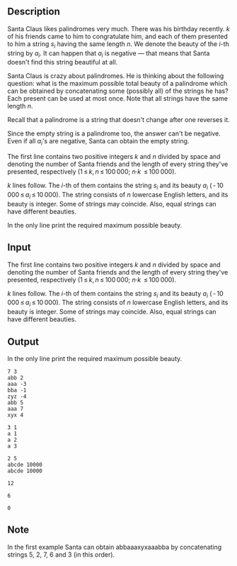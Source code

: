 ## Description

<div><p>Santa Claus likes palindromes very much. There was his birthday recently. <span class="tex-span"><i>k</i></span> of his friends came to him to congratulate him, and each of them presented to him a string <span class="tex-span"><i>s</i><sub class="lower-index"><i>i</i></sub></span> having the same length <span class="tex-span"><i>n</i></span>. We denote the beauty of the <span class="tex-span"><i>i</i></span>-th string by <span class="tex-span"><i>a</i><sub class="lower-index"><i>i</i></sub></span>. It can happen that <span class="tex-span"><i>a</i><sub class="lower-index"><i>i</i></sub></span> is negative&nbsp;— that means that Santa doesn't find this string beautiful at all.</p><p>Santa Claus is crazy about palindromes. He is thinking about the following question: what is the maximum possible total beauty of a palindrome which can be obtained by concatenating some (possibly all) of the strings he has? Each present can be used at most once. Note that all strings have <span class="tex-font-style-bf">the same length</span> <span class="tex-span"><i>n</i></span>.</p><p>Recall that a palindrome is a string that doesn't change after one reverses it.</p><p>Since the empty string is a palindrome too, the answer can't be negative. Even if all <span class="tex-span"><i>a</i><sub class="lower-index"><i>i</i></sub></span>'s are negative, Santa can obtain the empty string.</p></div><div class="input-specification"><p>The first line contains two positive integers <span class="tex-span"><i>k</i></span> and <span class="tex-span"><i>n</i></span> divided by space and denoting the number of Santa friends and the length of every string they've presented, respectively (<span class="tex-span">1 ≤ <i>k</i>, <i>n</i> ≤ 100 000</span>; <span class="tex-span"><i>n</i>·<i>k</i>&nbsp; ≤ 100 000</span>).</p><p><span class="tex-span"><i>k</i></span> lines follow. The <span class="tex-span"><i>i</i></span>-th of them contains the string <span class="tex-span"><i>s</i><sub class="lower-index"><i>i</i></sub></span> and its beauty <span class="tex-span"><i>a</i><sub class="lower-index"><i>i</i></sub></span> (<span class="tex-span"> - 10 000 ≤ <i>a</i><sub class="lower-index"><i>i</i></sub> ≤ 10 000</span>). The string consists of <span class="tex-span"><i>n</i></span> lowercase English letters, and its beauty is integer. Some of strings may coincide. Also, equal strings can have different beauties.</p></div><div class="output-specification"><p>In the only line print the required maximum possible beauty.</p></div>

## Input

<p>The first line contains two positive integers <span class="tex-span"><i>k</i></span> and <span class="tex-span"><i>n</i></span> divided by space and denoting the number of Santa friends and the length of every string they've presented, respectively (<span class="tex-span">1 ≤ <i>k</i>, <i>n</i> ≤ 100 000</span>; <span class="tex-span"><i>n</i>·<i>k</i>&nbsp; ≤ 100 000</span>).</p><p><span class="tex-span"><i>k</i></span> lines follow. The <span class="tex-span"><i>i</i></span>-th of them contains the string <span class="tex-span"><i>s</i><sub class="lower-index"><i>i</i></sub></span> and its beauty <span class="tex-span"><i>a</i><sub class="lower-index"><i>i</i></sub></span> (<span class="tex-span"> - 10 000 ≤ <i>a</i><sub class="lower-index"><i>i</i></sub> ≤ 10 000</span>). The string consists of <span class="tex-span"><i>n</i></span> lowercase English letters, and its beauty is integer. Some of strings may coincide. Also, equal strings can have different beauties.</p>

## Output

<p>In the only line print the required maximum possible beauty.</p>





```input1
7 3
abb 2
aaa -3
bba -1
zyz -4
abb 5
aaa 7
xyx 4

```




```input2
3 1
a 1
a 2
a 3

```




```input3
2 5
abcde 10000
abcde 10000

```




```output1
12

```




```output2
6

```




```output3
0

```



## Note

<p>In the first example Santa can obtain <span class="tex-font-style-tt">abbaaaxyxaaabba</span> by concatenating strings <span class="tex-span">5</span>, <span class="tex-span">2</span>, <span class="tex-span">7</span>, <span class="tex-span">6</span> and <span class="tex-span">3</span> (in this order).</p>
